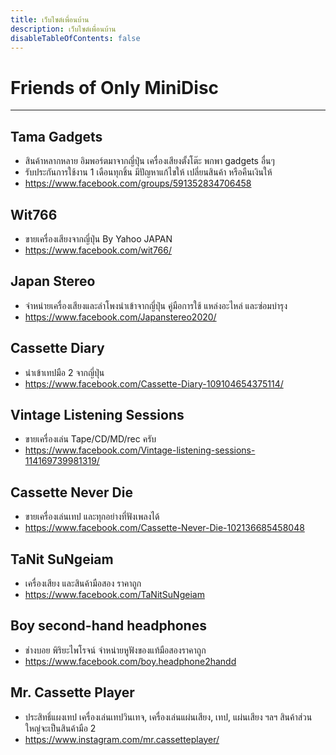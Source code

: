 ```yaml
---
title: เว็บไซต์เพื่อนบ้าน
description: เว็บไซต์เพื่อนบ้าน
disableTableOfContents: false
---
```


# Friends of Only MiniDisc

---

<!-- > Sorted by name alphabetically -->

## Tama Gadgets
- สินค้าหลากหลาย อิมพอร์ตมาจาก​ญี่ปุ่น เครื่องเสียงตั้งโต๊ะ พกพา gadgets อื่นๆ 
- รับประกันการใช้งาน 1 เดือนทุกชิ้น มีปัญหาแก้ไขให้ เปลี่ยนสินค้า หรือคืนเงินให้
- https://www.facebook.com/groups/591352834706458

## Wit766
- ขายเครื่องเสียงจากญี่ปุ่น By Yahoo JAPAN
- https://www.facebook.com/wit766/

## Japan Stereo
- จำหน่ายเครื่องเสียงและลำโพงนำเข้าจากญี่ปุ่น คู่มือการใช้ แหล่งอะไหล่ และซ่อมบำรุง
- https://www.facebook.com/Japanstereo2020/

## Cassette Diary
- นำเข้าเทปมือ 2 จากญี่ปุ่น
- https://www.facebook.com/Cassette-Diary-109104654375114/

## Vintage Listening Sessions
- ขายเครื่องเล่น Tape/CD/MD/rec ครับ
- https://www.facebook.com/Vintage-listening-sessions-114169739981319/

## Cassette Never Die
- ขายเครื่องเล่นเทป และทุกอย่างที่ฟังเพลงได้
- https://www.facebook.com/Cassette-Never-Die-102136685458048

## TaNit SuNgeiam
- เครื่องเสียง และสินค้ามือสอง ราคาถูก
- https://www.facebook.com/TaNitSuNgeiam

## Boy second-hand headphones
- ช่างบอย พิริยะไพโรจน์ จำหน่ายหูฟังของแท้มือสองราคาถูก
- https://www.facebook.com/boy.headphone2handd

## Mr. Cassette Player
- ประสิทธิ์​แผงเทป เครื่องเล่นเทปวินเทจ, เครื่องเล่นแผ่นเสียง, เทป, แผ่นเสียง ฯลฯ สินค้าส่วนใหญ่จะเป็นสินค้ามือ 2
- https://www.instagram.com/mr.cassetteplayer/
